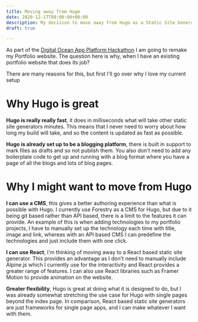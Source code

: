 ```yaml
---
title: Moving away from Hugo
date: 2020-12-17T00:00:00+00:00
description: My decision to move away from Hugo as a Static Site Generator
draft: true

---
```

As part of the [Digital Ocean App Platform Hackathon](https://dev.to/devteam/announcing-the-digitalocean-app-platform-hackathon-on-dev-2i1k) I am going to remake my Portfolio website. The question here is why, when I have an existing portfolio website that does its job?

There are many reasons for this, but first I'll go over why I love my current setup

# Why Hugo is great

**Hugo is really really fast**, it does in milliseconds what will take other static site generators minutes. This means that I never need to worry about how long my build will take, and so the content is updated as fast as possible.

**Hugo is already set up to be a blogging platform**, there is built in support to mark files as drafts and so not publish them. You also don't need to add any boilerplate code to get up and running with a blog format where you have a page of all the blogs and lots of blog pages.

# Why I might want to move from Hugo

**I can use a CMS**, this gives a better authoring experience than what is possible with Hugo. I currently use Forestry as a CMS for Hugo, but due to it being git based rather than API based, there is a limit to the features it can provide. An example of this is when adding technologies to my portfolio projects, I have to manually set up the technology each time with title, image and link, whereas with an API based CMS I can predefine the technologies and just include them with one click. 

**I can use React**, I'm thinking of moving away to a React based static site generator. This provides an advantage as I don't need to manually include Alpine.js which I currently use for the interactivity and React provides a greater range of features. I can also use React libraries such as Framer Motion to provide animation on the website.

**Greater flexibility**, Hugo is great at doing what it is designed to do, but I was already somewhat stretching the use case for Hugo with single pages beyond the index page. In comparison, React based static site generators are just frameworks for single page apps, and I can make whatever I want with them.